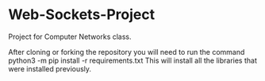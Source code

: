 # Web-Sockets-Project
Project for Computer Networks class. 


After cloning or forking the repository you will need to run the command python3 -m pip install -r requirements.txt 
This will install all the libraries that were installed previously.  
